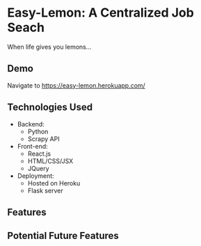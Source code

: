 # Easy-Lemon: A Centralized Job Seach 
When life gives you lemons...

## Demo
Navigate to https://easy-lemon.herokuapp.com/

## Technologies Used
  - Backend:
      - Python 
      - Scrapy API 
  - Front-end:
      - React.js
      - HTML/CSS/JSX
      - JQuery
  - Deployment:
      - Hosted on Heroku 
      - Flask server
 
## Features

## Potential Future Features




